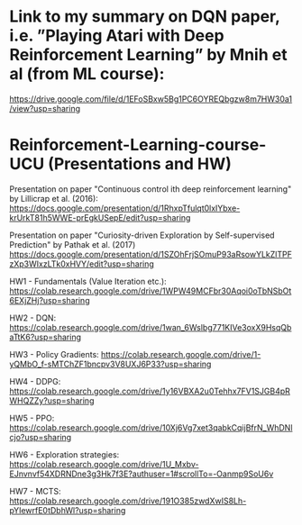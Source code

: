 # Link to my summary on DQN paper, i.e. ”Playing Atari with Deep Reinforcement Learning” by Mnih et al (from ML course):
https://drive.google.com/file/d/1EFoSBxw5Bg1PC6OYREQbgzw8m7HW30a1/view?usp=sharing

# Reinforcement-Learning-course-UCU (Presentations and HW)

Presentation on paper "Continuous control ith deep reinforcement learning" by Lillicrap et al. (2016):
https://docs.google.com/presentation/d/1RhxpTfulqt0lxIYbxe-krUrkT81h5WWE-prEgkUSepE/edit?usp=sharing

Presentation on paper "Curiosity-driven Exploration by Self-supervised Prediction" by Pathak et al. (2017)
https://docs.google.com/presentation/d/1SZOhFrjSOmuP93aRsowYLkZlTPFzXp3WIxzLTk0xHVY/edit?usp=sharing

HW1 - Fundamentals (Value Iteration etc.):
https://colab.research.google.com/drive/1WPW49MCFbr30Aqoi0oTbNSbOt6EXjZHj?usp=sharing

HW2 - DQN:
https://colab.research.google.com/drive/1wan_6Wslbg771KIVe3oxX9HsqQbaTtK6?usp=sharing

HW3 - Policy Gradients:
https://colab.research.google.com/drive/1-yQMbO_f-sMTChZF1bncpv3V8UXJ6P33?usp=sharing

HW4 - DDPG:
https://colab.research.google.com/drive/1y16VBXA2u0Tehhx7FV1SJGB4pRWHQZZy?usp=sharing

HW5 - PPO:
https://colab.research.google.com/drive/10Xj6Vg7xet3qabkCqijBfrN_WhDNlcjo?usp=sharing

HW6 - Exploration strategies:
https://colab.research.google.com/drive/1U_Mxbv-EJnvnvf54XDRNDne3g3Hk7f3E?authuser=1#scrollTo=-Oanmp9SoU6v

HW7 - MCTS:
https://colab.research.google.com/drive/191O385zwdXwIS8Lh-pYIewrfE0tDbhWl?usp=sharing


